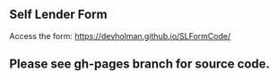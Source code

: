 ## Self Lender Form

Access the form: https://devholman.github.io/SLFormCode/


## Please see gh-pages branch for source code.
